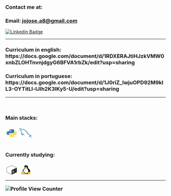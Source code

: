 ### Contact me at:
### Email: jojose.a8@gmail.com
[![Linkedin Badge](https://img.shields.io/badge/-LinkedIn-blue?style=flat-square&logo=Linkedin&logoColor=white&link=https://www.linkedin.com/in/jos%C3%A9-antonio-085a2a197/)](https://www.linkedin.com/in/jos%C3%A9-antonio-085a2a197/)

-----------------------------------------------------------------------------------------------------
<h3>Curriculum in english: https://docs.google.com/document/d/1RDXERAJtiHJzkVMW0xnbZLOHTnvnjdgyG6BFVA1rbZk/edit?usp=sharing </h3>

<h3>Curriculum in portuguese: https://docs.google.com/document/d/1J0riZ_IwjuOPD92M9kIL3-OYTitLl-IJIh2K3IKy5-U/edit?usp=sharing </h3>

-----------------------------------------------------------------------------------------------------


<div style="display: inline_block"><br>
  
   <h3>Main stacks: <h3>
   <img align="center" alt="Python" height="30" width="40" src="https://raw.githubusercontent.com/devicons/devicon/master/icons/python/python-original.svg">  
      
   <img align="center" alt="mysql" height="30" width="40" src="https://raw.githubusercontent.com/devicons/devicon/master/icons/mysql/mysql-plain.svg">
   <br><br>
   <h3>Currently studying: <h3>
   <img align="center" alt="Bash" height="30" width="40" src="https://raw.githubusercontent.com/devicons/devicon/master/icons/bash/bash-original.svg">  
   <img align="center" alt="linux" height="30" width="40" src="https://raw.githubusercontent.com/devicons/devicon/master/icons/linux/linux-original.svg">

-----------------------------------------------------------------------------------------

![Profile View Counter](https://komarev.com/ghpvc/?username=Tanu-N-Prabhu)
